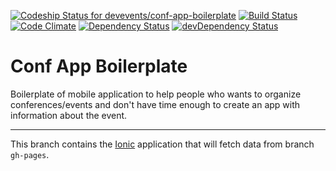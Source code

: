 [![Codeship Status for devevents/conf-app-boilerplate](https://codeship.com/projects/fd7e1b10-0a37-0133-3a25-5ae6dce7dd45/status?branch=master)](https://codeship.com/projects/90677)
[![Build Status](https://travis-ci.org/devevents/conf-app-boilerplate.svg?branch=master)](https://travis-ci.org/devevents/conf-app-boilerplate)
[![Code Climate](https://codeclimate.com/github/devevents/conf-app-boilerplate/badges/gpa.svg)](https://codeclimate.com/github/devevents/conf-app-boilerplate)
[![Dependency Status](https://david-dm.org/devevents/conf-app-boilerplate.png)](https://david-dm.org/devevents/conf-app-boilerplate)
[![devDependency Status](https://david-dm.org/devevents/conf-app-boilerplate/dev-status.svg)](https://david-dm.org/devevents/conf-app-boilerplate#info=devDependencies)

# Conf App Boilerplate

Boilerplate of mobile application to help people who wants to organize conferences/events and don't have time enough
to create an app with information about the event.

---

This branch contains the [Ionic](http://ionicframework.com/) application that will fetch data from branch `gh-pages`.
